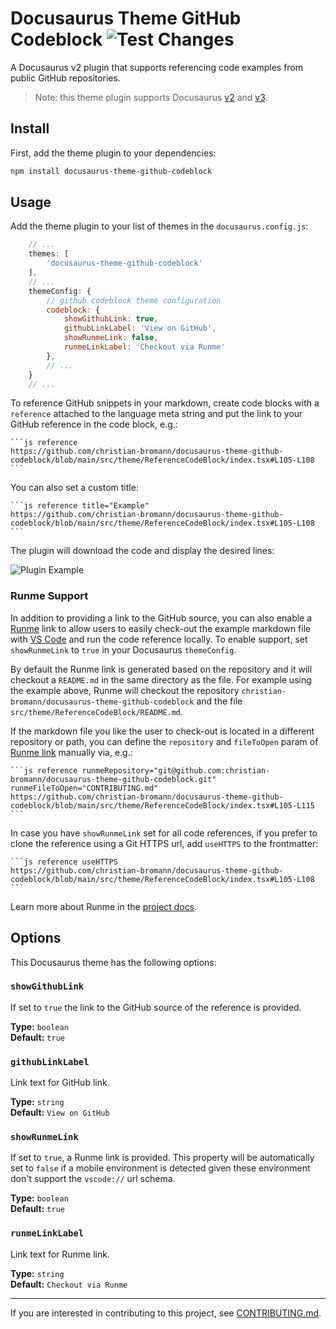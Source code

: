 Docusaurus Theme GitHub Codeblock ![Test Changes](https://github.com/christian-bromann/docusaurus-theme-github-codeblock/workflows/Test%20Changes/badge.svg?branch=main)
=================================

A Docusaurus v2 plugin that supports referencing code examples from public GitHub repositories.

> Note: this theme plugin supports Docusaurus [v2](https://docusaurus.io/docs/2.x) and [v3](https://docusaurus.io/docs).

## Install

First, add the theme plugin to your dependencies:

```sh
npm install docusaurus-theme-github-codeblock
```

## Usage

Add the theme plugin to your list of themes in the `docusaurus.config.js`:

```js
    // ...
    themes: [
        'docusaurus-theme-github-codeblock'
    ],
    // ...
    themeConfig: {
        // github codeblock theme configuration
        codeblock: {
            showGithubLink: true,
            githubLinkLabel: 'View on GitHub',
            showRunmeLink: false,
            runmeLinkLabel: 'Checkout via Runme'
        },
        // ...
    }
    // ...
```

To reference GitHub snippets in your markdown, create code blocks with a `reference` attached to the language meta string and put the link to your GitHub reference in the code block, e.g.:

    ```js reference
    https://github.com/christian-bromann/docusaurus-theme-github-codeblock/blob/main/src/theme/ReferenceCodeBlock/index.tsx#L105-L108
    ```

You can also set a custom title:

    ```js reference title="Example"
    https://github.com/christian-bromann/docusaurus-theme-github-codeblock/blob/main/src/theme/ReferenceCodeBlock/index.tsx#L105-L108
    ```

The plugin will download the code and display the desired lines:

![Plugin Example](https://github.com/christian-bromann/docusaurus-theme-github-codeblock/raw/main/.github/assets/example.png 'Plugin Example')

### Runme Support

In addition to providing a link to the GitHub source, you can also enable a [Runme](https://runme.dev) link to allow users to easily check-out the example markdown file with [VS Code](https://code.visualstudio.com/) and run the code reference locally. To enable support, set `showRunmeLink` to `true` in your Docusaurus `themeConfig`.

By default the Runme link is generated based on the repository and it will checkout a `README.md` in the same directory as the file. For example using the example above, Runme will checkout the repository `christian-bromann/docusaurus-theme-github-codeblock` and the file `src/theme/ReferenceCodeBlock/README.md`.

If the markdown file you like the user to check-out is located in a different repository or path, you can define the `repository` and `fileToOpen` param of [Runme link](https://stateful.com/blog/runme-blog-launcher) manually via, e.g.:

    ```js reference runmeRepository="git@github.com:christian-bromann/docusaurus-theme-github-codeblock.git" runmeFileToOpen="CONTRIBUTING.md"
    https://github.com/christian-bromann/docusaurus-theme-github-codeblock/blob/main/src/theme/ReferenceCodeBlock/index.tsx#L105-L115
    ```

In case you have `showRunmeLink` set for all code references, if you prefer to clone the reference using a Git HTTPS url, add `useHTTPS` to the frontmatter:

    ```js reference useHTTPS
    https://github.com/christian-bromann/docusaurus-theme-github-codeblock/blob/main/src/theme/ReferenceCodeBlock/index.tsx#L105-L108
    ```

Learn more about Runme in the [project docs](https://runme.dev/docs/intro).

## Options

This Docusaurus theme has the following options:

### `showGithubLink`

If set to `true` the link to the GitHub source of the reference is provided.

__Type:__ `boolean`<br />
__Default:__ `true`

### `githubLinkLabel`

Link text for GitHub link.

__Type:__ `string`<br />
__Default:__ `View on GitHub`

### `showRunmeLink`

If set to `true`, a Runme link is provided. This property will be automatically set to `false` if a mobile environment is detected given these environment don't support the `vscode://` url schema.

__Type:__ `boolean`<br />
__Default:__ `true`

### `runmeLinkLabel`

Link text for Runme link.

__Type:__ `string`<br />
__Default:__ `Checkout via Runme`

---

If you are interested in contributing to this project, see [CONTRIBUTING.md](CONTRIBUTING.md).
